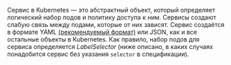 
Сервис в Kubernetes — это абстрактный объект, который определяет логический набор подов и политику доступа к ним. Сервисы создают слабую связь между подами, которые от них зависят. Сервис создаётся в формате YAML [(рекомендуемый формат)](https://kubernetes.io/docs/concepts/configuration/overview/#general-configuration-tips) или JSON, как и все остальные объекты в Kubernetes. Как правило, набор подов для сервиса определяется _LabelSelector_ (ниже описано, в каких случаях понадобится сервис без указания `selector` в спецификации).




